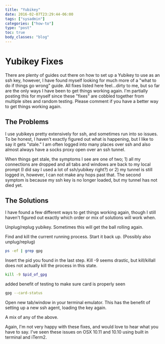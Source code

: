 ```yaml
---
title: "Yubikey"
date: 2016-02-07T23:29:44-06:00
tags: ["sysadmin"]
categories: ["how-to"]
type: "post"
toc: true
body_classes: "blog"
---
```


# Yubikey Fixes
There are plenty of guides out there on how to set up a Yubikey to use as an ssh key, however, I have found myself looking for much more of a "what to do if things go wrong" guide. All fixes listed here feel...dirty to me, but so far are the only ways I have been to get things working again. I'm partially posting this for myself since these "fixes" are cobbled together from multiple sites and random testing. Please comment if you have a better way to get things working again.

## The Problems
I use yubikeys pretty extensively for ssh, and sometimes run into so issues. To be honest, I haven't exactly figured out what is happening, but I like to say it gets "stale." I am often logged into many places over ssh and also almost always have a socks proxy open over an ssh tunnel.

When things get stale, the symptoms I see are one of two; 1) all my connections are dropped and all tabs and windows are back to my local prompt (I did say I used a lot of ssh/yubikey right?) or 2) my tunnel is still logged in, however, I can not make any hops past that. The second symptom is because my ssh key is no longer loaded, but my tunnel has not died yet.

## The Solutions
I have found a few different ways to get things working again, though I still haven't figured out exactly which order or mix of solutions will work when.

Unplug/replug yubikey. Sometimes this will get the ball rolling again.

Find and kill the current running process. Start it back up. (Possibly also unplug/replug) 

```bash
ps -ef | grep gpg
```

Insert the pid you found in the last step. Kill -9 seems drastic, but kill/killall does not actually kill the process in this state. 

```bash
kill -9 $pid_of_gpg
```

added benefit of testing to make sure card is properly seen

```bash
gpg --card-status
```

Open new tab/window in your terminal emulator. This has the benefit of setting up a new ssh agent, loading the key again.

A mix of any of the above.

Again, I'm not very happy with these fixes, and would love to hear what you have to say. I've seen these issues on OSX 10.11 and 10.10 using built in terminal and iTerm2.
